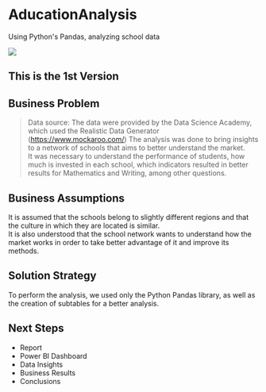 # AducationAnalysis
Using Python's Pandas, analyzing school data

<img align="center" src=https://user-images.githubusercontent.com/111542025/227356726-ebd8f5ae-a255-4200-afed-caf36053001b.jpg>

## This is the 1st Version

## Business Problem
> Data source: The data were provided by the Data Science Academy, which used the Realistic Data Generator (https://www.mockaroo.com/)
The analysis was done to bring insights to a network of schools that aims to better understand the market.<br>
It was necessary to understand the performance of students, how much is invested in each school, which indicators resulted in better results for Mathematics and Writing, among other questions.

## Business Assumptions
It is assumed that the schools belong to slightly different regions and that the culture in which they are located is similar. <br>
It is also understood that the school network wants to understand how the market works in order to take better advantage of it and improve its methods.

## Solution Strategy
To perform the analysis, we used only the Python Pandas library, as well as the creation of subtables for a better analysis.

## Next Steps
* Report
* Power BI Dashboard
* Data Insights
* Business Results
* Conclusions


